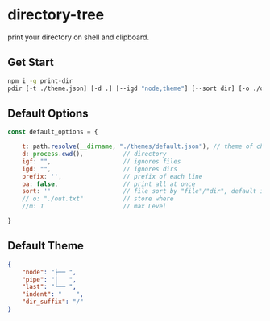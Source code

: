 
# directory-tree

print your directory on shell and clipboard.

## Get Start
```sh
npm i -g print-dir
pdir [-t ./theme.json] [-d .] [--igd "node,theme"] [--sort dir] [-o ./out.txt] [-m 5]
```

## Default Options

```js
const default_options = {

    t: path.resolve(__dirname, "./themes/default.json"), // theme of char
    d: process.cwd(),           // directory
    igf: "",                    // ignores files
    igd: "",                    // ignores dirs
    prefix: '',                 // prefix of each line
    pa: false,                  // print all at once
    sort: ''                    // file sort by "file"/"dir", default is sort by filename.
    // o: "./out.txt"           // store where
    //m: 1                      // max Level

}
```

## Default Theme

```json
{
    "node": "├── ",
    "pipe": "│   ",
    "last": "└── ",
    "indent": "    ",
    "dir_suffix": "/"
}
```